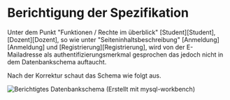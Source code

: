 # Berichtigung der Spezifikation

Unter dem Punkt "Funktionen / Rechte im überblick" [Student][Student], [Dozent][Dozent],
so wie unter "Seiteninhaltsbeschreibung" [Anmeldung][Anmeldung] und [Registrierung][Registrierung],
wird von der E-Mailadresse als authentifizierungsmerkmal gesprochen das jedoch nicht in dem Datenbankschema auftaucht.

Nach der Korrektur schaut das Schema wie folgt aus.

![Berichtigtes Datenbankschema (Erstellt mit mysql-workbench)](../images/db_2.png)

